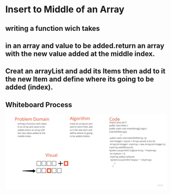 # Insert to Middle of an Array
## writing a function wich takes
## in an array and value to be added.return an array with the new value added at the middle index.

## Creat an arrayList and add its Items then add to it the new Item and define where its going to be added (index).

## Whiteboard Process
![array-insert-shift](array-insert-shift/lab2.jpg)